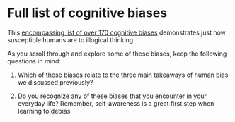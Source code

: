 # Full list of cognitive biases

This [encompassing list of over 170 cognitive biases](https://en.wikipedia.org/wiki/List_of_cognitive_biases) demonstrates just how susceptible humans are to illogical thinking. 

As you scroll through and explore some of these biases, keep the following questions in mind:

1) Which of these biases relate to the three main takeaways of human bias we discussed previously?

2) Do you recognize any of these biases that you encounter in your everyday life? Remember, self-awareness is a great first step when learning to debias
